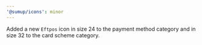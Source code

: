 ```yaml
---
'@sumup/icons': minor
---
```


Added a new `Eftpos` icon in size 24 to the payment method category and in size 32 to the card scheme category.
